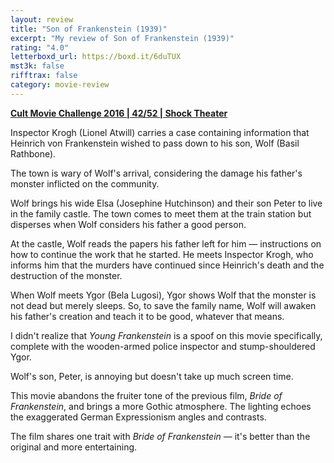 ```yaml
---
layout: review
title: "Son of Frankenstein (1939)"
excerpt: "My review of Son of Frankenstein (1939)"
rating: "4.0"
letterboxd_url: https://boxd.it/6duTUX
mst3k: false
rifftrax: false
category: movie-review
---
```


<b><a href="https://boxd.it/q7ygw/detail">Cult Movie Challenge 2016 | 42/52 | Shock Theater</a></b>

Inspector Krogh (Lionel Atwill) carries a case containing information that Heinrich von Frankenstein wished to pass down to his son, Wolf (Basil Rathbone).

The town is wary of Wolf's arrival, considering the damage his father's monster inflicted on the community.

Wolf brings his wide Elsa (Josephine Hutchinson) and their son Peter to live in the family castle. The town comes to meet them at the train station but disperses when Wolf considers his father a good person.

At the castle, Wolf reads the papers his father left for him — instructions on how to continue the work that he started. He meets Inspector Krogh, who informs him that the murders have continued since Heinrich's death and the destruction of the monster.

When Wolf meets Ygor (Bela Lugosi), Ygor shows Wolf that the monster is not dead but merely sleeps. So, to save the family name, Wolf will awaken his father's creation and teach it to be good, whatever that means.

I didn't realize that <i>Young Frankenstein</i> is a spoof on this movie specifically, complete with the wooden-armed police inspector and stump-shouldered Ygor.

Wolf's son, Peter, is annoying but doesn't take up much screen time.

This movie abandons the fruiter tone of the previous film, <i>Bride of Frankenstein</i>, and brings a more Gothic atmosphere. The lighting echoes the exaggerated German Expressionism angles and contrasts.

The film shares one trait with <i>Bride of Frankenstein</i> — it's better than the original and more entertaining.
